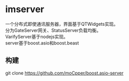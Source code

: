 # imserver

一个分布式即使通讯服务器，界面基于QTWidgets实现。  
分为GateServer网关、StatusServer负载均衡。  
VarifyServer基于nodejs实现。  
server基于boost.asio和boost.beast

## 构建
git clone https://github.com/moCpper/boost.asio-server

